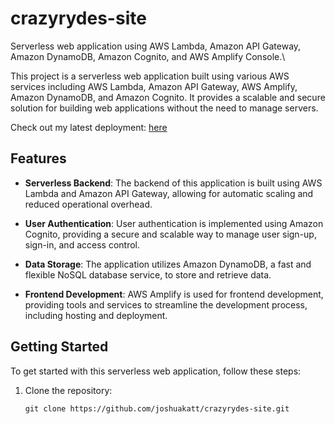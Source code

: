 # crazyrydes-site
Serverless web application using AWS Lambda, Amazon API Gateway, Amazon DynamoDB, Amazon Cognito, and AWS Amplify Console.\

This project is a serverless web application built using various AWS services including AWS Lambda, Amazon API Gateway, AWS Amplify, Amazon DynamoDB, and Amazon Cognito. It provides a scalable and secure solution for building web applications without the need to manage servers.

Check out my latest deployment: [here](https://main.d2q18ar67ok6wr.amplifyapp.com/)

## Features

- **Serverless Backend**: The backend of this application is built using AWS Lambda and Amazon API Gateway, allowing for automatic scaling and reduced operational overhead.

- **User Authentication**: User authentication is implemented using Amazon Cognito, providing a secure and scalable way to manage user sign-up, sign-in, and access control.

- **Data Storage**: The application utilizes Amazon DynamoDB, a fast and flexible NoSQL database service, to store and retrieve data.

- **Frontend Development**: AWS Amplify is used for frontend development, providing tools and services to streamline the development process, including hosting and deployment.

## Getting Started

To get started with this serverless web application, follow these steps:

1. Clone the repository:

   ```shell
   git clone https://github.com/joshuakatt/crazyrydes-site.git
